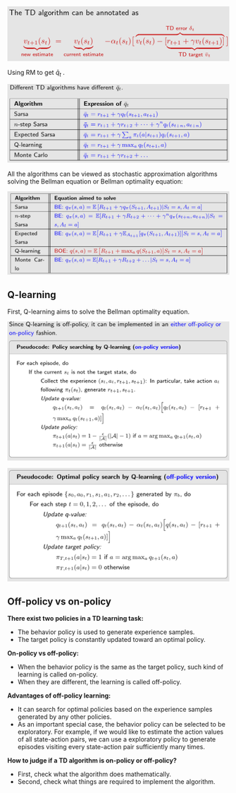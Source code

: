 ![image-20231220151524173](.static/image-20231220151524173.png)

Using RM to get $\bar{q}_t$ .

![image-20231220151752109](.static/image-20231220151752109.png)

All the algorithms can be viewed as stochastic approximation algorithms solving the Bellman equation or Bellman optimality equation:

![image-20231220151820988](.static/image-20231220151820988.png)

## Q-learning

 First, Q-learning aims to solve the Bellman optimality equation.

![image-20231220152500314](.static/image-20231220152500314.png)



![image-20231220152510379](.static/image-20231220152510379.png)



## Off-policy vs on-policy

**There exist two policies in a TD learning task:**

- The behavior policy is used to generate experience samples.
- The target policy is constantly updated toward an optimal policy.

**On-policy vs off-policy:**

- When the behavior policy is the same as the target policy, such kind of learning is called on-policy.
- When they are different, the learning is called off-policy.

**Advantages of off-policy learning:**

- It can search for optimal policies based on the experience samples generated by any other policies.
- As an important special case, the behavior policy can be selected to be exploratory. For example, if we would like to estimate the action values of all state-action pairs, we can use a exploratory policy to generate episodes visiting every state-action pair sufficiently many times.

**How to judge if a TD algorithm is on-policy or off-policy?**

- First, check what the algorithm does mathematically.
- Second, check what things are required to implement the algorithm.